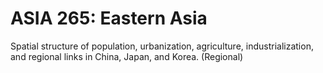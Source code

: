 # ASIA 265: Eastern Asia

Spatial structure of population, urbanization, agriculture, industrialization, and regional links in China, Japan, and Korea. (Regional)